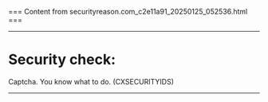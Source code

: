 === Content from securityreason.com_c2e11a91_20250125_052536.html ===


---

# Security check:

Captcha. You know what to do. (CXSECURITYIDS)

---


